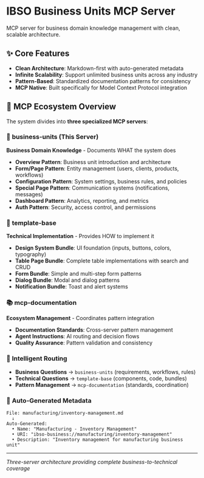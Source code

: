 # IBSO Business Units MCP Server

MCP server for business domain knowledge management with clean, scalable architecture.

## ✨ **Core Features**

- **Clean Architecture**: Markdown-first with auto-generated metadata
- **Infinite Scalability**: Support unlimited business units across any industry
- **Pattern-Based**: Standardized documentation patterns for consistency
- **MCP Native**: Built specifically for Model Context Protocol integration

## 🔄 **MCP Ecosystem Overview**

The system divides into **three specialized MCP servers**:

### 🏢 **business-units** (This Server)

**Business Domain Knowledge** - Documents WHAT the system does

- **Overview Pattern**: Business unit introduction and architecture
- **Form/Page Pattern**: Entity management (users, clients, products, workflows)
- **Configuration Pattern**: System settings, business rules, and policies
- **Special Page Pattern**: Communication systems (notifications, messages)
- **Dashboard Pattern**: Analytics, reporting, and metrics
- **Auth Pattern**: Security, access control, and permissions

### 🎨 **template-base**

**Technical Implementation** - Provides HOW to implement it

- **Design System Bundle**: UI foundation (inputs, buttons, colors, typography)
- **Table Page Bundle**: Complete table implementations with search and CRUD
- **Form Bundle**: Simple and multi-step form patterns
- **Dialog Bundle**: Modal and dialog patterns
- **Notification Bundle**: Toast and alert systems

### 📚 **mcp-documentation**

**Ecosystem Management** - Coordinates pattern integration

- **Documentation Standards**: Cross-server pattern management
- **Agent Instructions**: AI routing and decision flows
- **Quality Assurance**: Pattern validation and consistency

### 🧠 **Intelligent Routing**

- **Business Questions** → `business-units` (requirements, workflows, rules)
- **Technical Questions** → `template-base` (components, code, bundles)
- **Pattern Management** → `mcp-documentation` (standards, coordination)

### 🧮 **Auto-Generated Metadata**

```
File: manufacturing/inventory-management.md
  ↓
Auto-Generated:
  • Name: "Manufacturing - Inventory Management"
  • URI: "ibso-business://manufacturing/inventory-management"
  • Description: "Inventory management for manufacturing business unit"
```

---

_Three-server architecture providing complete business-to-technical coverage_

